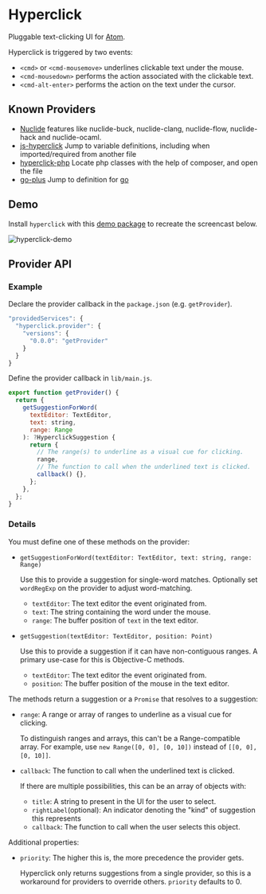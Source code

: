 # Hyperclick

Pluggable text-clicking UI for [Atom](https://atom.io/).

Hyperclick is triggered by two events:
- `<cmd>` or `<cmd-mousemove>` underlines clickable text under the mouse.
- `<cmd-mousedown>` performs the action associated with the clickable text.
- `<cmd-alt-enter>` performs the action on the text under the cursor.

## Known Providers

* [Nuclide](https://atom.io/packages/nuclide) features like nuclide-buck, nuclide-clang, nuclide-flow, nuclide-hack and nuclide-ocaml.
* [js-hyperclick](https://atom.io/packages/js-hyperclick) Jump to variable definitions, including when imported/required from another file
* [hyperclick-php](https://atom.io/packages/hyperclick-php) Locate php classes with the help of composer, and open the file
* [go-plus](https://atom.io/packages/go-plus) Jump to definition for [go](https://golang.org)

## Demo

Install `hyperclick` with this [demo package](https://github.com/oclbdk/hyperclick-provider-demo)
to recreate the screencast below.

![hyperclick-demo](http://i.imgur.com/364jzWO.gif)


## Provider API

### Example

Declare the provider callback in the `package.json` (e.g. `getProvider`).

```js
"providedServices": {
  "hyperclick.provider": {
    "versions": {
      "0.0.0": "getProvider"
    }
  }
}
```

Define the provider callback in `lib/main.js`.

```js
export function getProvider() {
  return {
    getSuggestionForWord(
      textEditor: TextEditor,
      text: string,
      range: Range
    ): ?HyperclickSuggestion {
      return {
        // The range(s) to underline as a visual cue for clicking.
        range,
        // The function to call when the underlined text is clicked.
        callback() {},
      };
    },
  };
}
```

### Details

You must define one of these methods on the provider:

- `getSuggestionForWord(textEditor: TextEditor, text: string, range: Range)`

  Use this to provide a suggestion for single-word matches.
  Optionally set `wordRegExp` on the provider to adjust word-matching.

  - `textEditor`: The text editor the event originated from.
  - `text`: The string containing the word under the mouse.
  - `range`: The buffer position of `text` in the text editor.

- `getSuggestion(textEditor: TextEditor, position: Point)`

  Use this to provide a suggestion if it can have non-contiguous ranges.
  A primary use-case for this is Objective-C methods.

  - `textEditor`: The text editor the event originated from.
  - `position`: The buffer position of the mouse in the text editor.

The methods return a suggestion or a `Promise` that resolves to a suggestion:

- `range`: A range or array of ranges to underline as a visual cue for clicking.

  To distinguish ranges and arrays, this can't be a Range-compatible array.
  For example, use `new Range([0, 0], [0, 10])` instead of `[[0, 0], [0, 10]]`.

- `callback`: The function to call when the underlined text is clicked.

  If there are multiple possibilities, this can be an array of objects with:

    - `title`: A string to present in the UI for the user to select.
    - `rightLabel`(optional): An indicator denoting the "kind" of suggestion this represents
    - `callback`: The function to call when the user selects this object.

Additional properties:

- `priority`: The higher this is, the more precedence the provider gets.

  Hyperclick only returns suggestions from a single provider, so this is a
  workaround for providers to override others. `priority` defaults to 0.
